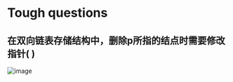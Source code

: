 # Tough questions


## 在双向链表存储结构中，删除p所指的结点时需要修改指针( )
![image](https://user-images.githubusercontent.com/14041622/52464204-f372b780-2bb4-11e9-9938-369fbc83d0ab.png)
